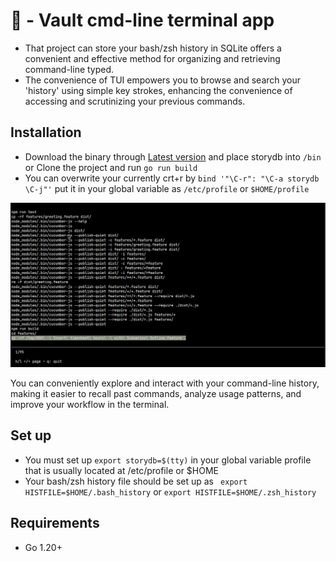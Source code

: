 # 🚀 - Vault cmd-line terminal app
- That project can store your bash/zsh history in SQLite offers a convenient and effective method for organizing and retrieving command-line typed.
- The convenience of TUI empowers you to browse and search your 'history' using simple key strokes, enhancing the convenience of accessing and scrutinizing your previous commands.

## Installation
- Download the binary through [Latest version](https://github.com/grrlopes/storydb/releases) and place storydb into ```/bin``` or Clone the project and run ```go run build```
- You can overwrite your currently crt+r by ```bind '"\C-r": "\C-a storydb \C-j"'``` put it in your global variable as ```/etc/profile``` or ```$HOME/profile```

![](screenshots/storydb1.gif)

You can conveniently explore and interact with your command-line history, making it easier to recall past commands, analyze usage patterns, and improve your workflow in the terminal.

## Set up
- You must set up ```export storydb=$(tty)``` in your global variable profile that is usually located at /etc/profile or $HOME
- Your bash/zsh history file should be set up  as ``` export HISTFILE=$HOME/.bash_history``` or ```export HISTFILE=$HOME/.zsh_history```

## Requirements
- Go 1.20+
